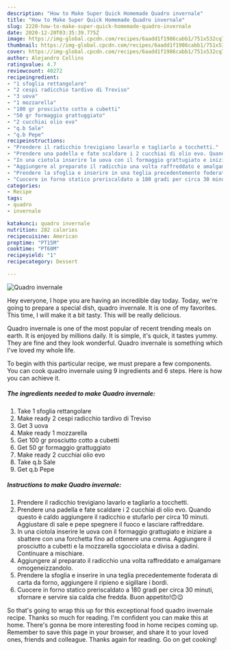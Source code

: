 ```yaml
---
description: "How to Make Super Quick Homemade Quadro invernale"
title: "How to Make Super Quick Homemade Quadro invernale"
slug: 2220-how-to-make-super-quick-homemade-quadro-invernale
date: 2020-12-20T03:35:39.775Z
image: https://img-global.cpcdn.com/recipes/6aadd1f1986cabb1/751x532cq70/quadro-invernale-recipe-main-photo.jpg
thumbnail: https://img-global.cpcdn.com/recipes/6aadd1f1986cabb1/751x532cq70/quadro-invernale-recipe-main-photo.jpg
cover: https://img-global.cpcdn.com/recipes/6aadd1f1986cabb1/751x532cq70/quadro-invernale-recipe-main-photo.jpg
author: Alejandro Collins
ratingvalue: 4.7
reviewcount: 40272
recipeingredient:
- "1 sfoglia rettangolare"
- "2 cespi radicchio tardivo di Treviso"
- "3 uova"
- "1 mozzarella"
- "100 gr prosciutto cotto a cubetti"
- "50 gr formaggio grattuggiato"
- "2 cucchiai olio evo"
- "q.b Sale"
- "q.b Pepe"
recipeinstructions:
- "Prendere il radicchio trevigiano lavarlo e tagliarlo a tocchetti."
- "Prendere una padella e fate scaldare i 2 cucchiai di olio evo. Quando questo è caldo aggiungere il radicchio e stufarlo per circa 10 minuti. Aggiustare di sale e pepe spegnere il fuoco e lasciare raffreddare."
- "In una ciotola inserire le uova con il formaggio grattugiato e iniziare a sbattere con una forchetta fino ad ottenere una crema. Aggiungere il prosciutto a cubetti e la mozzarella sgocciolata e divisa a dadini. Continuare a mischiare."
- "Aggiungere al preparato il radicchio una volta raffreddato e amalgamare omogeneizzandolo."
- "Prendere la sfoglia e inserire in una teglia precedentemente foderata di carta da forno, aggiungere il ripieno e sigillare i bordi."
- "Cuocere in forno statico preriscaldato a 180 gradi per circa 30 minuti, sfornare e servire sia calda che fredda. Buon appetito!🙃😉"
categories:
- Recipe
tags:
- quadro
- invernale

katakunci: quadro invernale 
nutrition: 282 calories
recipecuisine: American
preptime: "PT15M"
cooktime: "PT60M"
recipeyield: "1"
recipecategory: Dessert

---
```



![Quadro invernale](https://img-global.cpcdn.com/recipes/6aadd1f1986cabb1/751x532cq70/quadro-invernale-recipe-main-photo.jpg)

Hey everyone, I hope you are having an incredible day today. Today, we're going to prepare a special dish, quadro invernale. It is one of my favorites. This time, I will make it a bit tasty. This will be really delicious.

Quadro invernale is one of the most popular of recent trending meals on earth. It is enjoyed by millions daily. It is simple, it's quick, it tastes yummy. They are fine and they look wonderful. Quadro invernale is something which I've loved my whole life.




To begin with this particular recipe, we must prepare a few components. You can cook quadro invernale using 9 ingredients and 6 steps. Here is how you can achieve it.

<!--inarticleads1-->

##### The ingredients needed to make Quadro invernale:

1. Take 1 sfoglia rettangolare
1. Make ready 2 cespi radicchio tardivo di Treviso
1. Get 3 uova
1. Make ready 1 mozzarella
1. Get 100 gr prosciutto cotto a cubetti
1. Get 50 gr formaggio grattuggiato
1. Make ready 2 cucchiai olio evo
1. Take q.b Sale
1. Get q.b Pepe




<!--inarticleads2-->

##### Instructions to make Quadro invernale:

1. Prendere il radicchio trevigiano lavarlo e tagliarlo a tocchetti.
1. Prendere una padella e fate scaldare i 2 cucchiai di olio evo. Quando questo è caldo aggiungere il radicchio e stufarlo per circa 10 minuti. Aggiustare di sale e pepe spegnere il fuoco e lasciare raffreddare.
1. In una ciotola inserire le uova con il formaggio grattugiato e iniziare a sbattere con una forchetta fino ad ottenere una crema. Aggiungere il prosciutto a cubetti e la mozzarella sgocciolata e divisa a dadini. Continuare a mischiare.
1. Aggiungere al preparato il radicchio una volta raffreddato e amalgamare omogeneizzandolo.
1. Prendere la sfoglia e inserire in una teglia precedentemente foderata di carta da forno, aggiungere il ripieno e sigillare i bordi.
1. Cuocere in forno statico preriscaldato a 180 gradi per circa 30 minuti, sfornare e servire sia calda che fredda. Buon appetito!🙃😉




So that's going to wrap this up for this exceptional food quadro invernale recipe. Thanks so much for reading. I'm confident you can make this at home. There's gonna be more interesting food in home recipes coming up. Remember to save this page in your browser, and share it to your loved ones, friends and colleague. Thanks again for reading. Go on get cooking!
